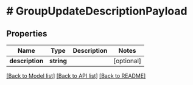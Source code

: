 # # GroupUpdateDescriptionPayload

## Properties

Name | Type | Description | Notes
------------ | ------------- | ------------- | -------------
**description** | **string** |  | [optional]

[[Back to Model list]](../../README.md#models) [[Back to API list]](../../README.md#endpoints) [[Back to README]](../../README.md)
